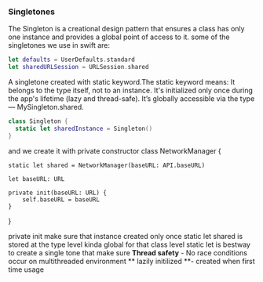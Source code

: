 ### Singletones
The Singleton is a creational design pattern that ensures a class has only one instance and provides a global point of access to it. some of the singletones we use in swift are:

```swift
let defaults = UserDefaults.standard
let sharedURLSession = URLSession.shared
```
A singletone created with static keyword.The static keyword means:
It belongs to the type itself, not to an instance.
It's initialized only once during the app's lifetime (lazy and thread-safe).
It’s globally accessible via the type — MySingleton.shared.
  ```swift
class Singleton {
    static let sharedInstance = Singleton()
}

```
and we create it with private constructor
class NetworkManager {

    static let shared = NetworkManager(baseURL: API.baseURL)

    let baseURL: URL

    private init(baseURL: URL) {
        self.baseURL = baseURL
    }

}

private init make sure that instance created only once 
static let shared is stored at the type level kinda global for that class level
static let is bestway to create a single tone that make sure
 **Thread safety** - No race conditions occur on multithreaded environment
** lazily initilized **- created when first time usage
